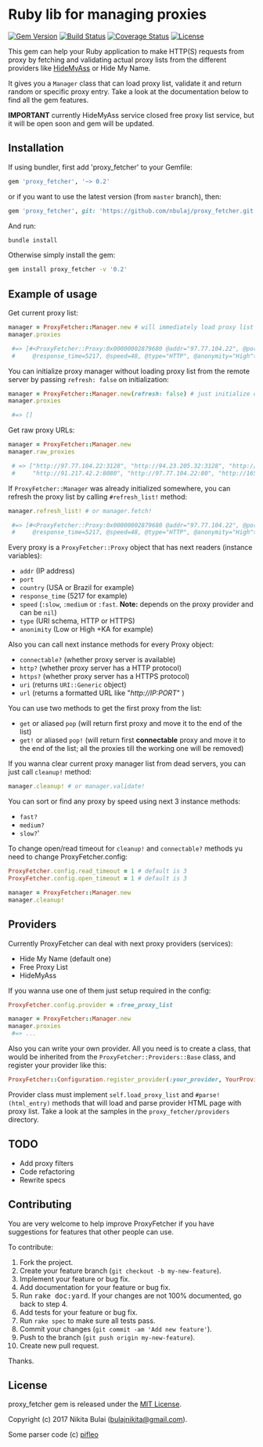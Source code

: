 # Ruby lib for managing proxies
[![Gem Version](https://badge.fury.io/rb/proxy_fetcher.svg)](http://badge.fury.io/rb/proxy_fetcher)
[![Build Status](https://travis-ci.org/nbulaj/proxy_fetcher.svg?branch=master)](https://travis-ci.org/nbulaj/proxy_fetcher)
[![Coverage Status](https://coveralls.io/repos/github/nbulaj/proxy_fetcher/badge.svg)](https://coveralls.io/github/nbulaj/proxy_fetcher)
[![License](http://img.shields.io/badge/license-MIT-brightgreen.svg)](#license)

This gem can help your Ruby application to make HTTP(S) requests from proxy by fetching and validating actual
proxy lists from the different providers like [HideMyAss](http://hidemyass.com/) or Hide My Name.

It gives you a `Manager` class that can load proxy list, validate it and return random or specific proxy entry. Take a look
at the documentation below to find all the gem features.

**IMPORTANT** currently HideMyAss service closed free proxy list service, but it will be open soon and gem will be updated.

## Installation

If using bundler, first add 'proxy_fetcher' to your Gemfile:

```ruby
gem 'proxy_fetcher', '~> 0.2'
```

or if you want to use the latest version (from `master` branch), then:

```ruby
gem 'proxy_fetcher', git: 'https://github.com/nbulaj/proxy_fetcher.git'
```

And run:

```sh
bundle install
```

Otherwise simply install the gem:

```sh
gem install proxy_fetcher -v '0.2'
```

## Example of usage

Get current proxy list:

```ruby
manager = ProxyFetcher::Manager.new # will immediately load proxy list from the server
manager.proxies

 #=> [#<ProxyFetcher::Proxy:0x00000002879680 @addr="97.77.104.22", @port=3128, @country="USA", 
 #     @response_time=5217, @speed=48, @type="HTTP", @anonymity="High">, ... ]
```

You can initialize proxy manager without loading proxy list from the remote server by passing `refresh: false` on initialization:

```ruby
manager = ProxyFetcher::Manager.new(refresh: false) # just initialize class instance
manager.proxies

 #=> []
```

Get raw proxy URLs:

```ruby
manager = ProxyFetcher::Manager.new
manager.raw_proxies

 # => ["http://97.77.104.22:3128", "http://94.23.205.32:3128", "http://209.79.65.140:8080",
 #     "http://91.217.42.2:8080", "http://97.77.104.22:80", "http://165.234.102.177:8080", ...]
```

If `ProxyFetcher::Manager` was already initialized somewhere, you can refresh the proxy list by calling `#refresh_list!` method:

```ruby
manager.refresh_list! # or manager.fetch!

 #=> [#<ProxyFetcher::Proxy:0x00000002879680 @addr="97.77.104.22", @port=3128, @country="USA", 
 #     @response_time=5217, @speed=48, @type="HTTP", @anonymity="High">, ... ]
```

Every proxy is a `ProxyFetcher::Proxy` object that has next readers (instance variables):

* `addr` (IP address)
* `port`
* `country` (USA or Brazil for example)
* `response_time` (5217 for example)
* `speed` (`:slow`, `:medium` or `:fast`. **Note:** depends on the proxy provider and can be `nil`)
* `type` (URI schema, HTTP or HTTPS)
* `anonimity` (Low or High +KA for example)

Also you can call next instance methods for every Proxy object:

* `connectable?` (whether proxy server is available)
* `http?` (whether proxy server has a HTTP protocol)
* `https?` (whether proxy server has a HTTPS protocol)
* `uri` (returns `URI::Generic` object)
* `url` (returns a formatted URL like "_http://IP:PORT_" )

You can use two methods to get the first proxy from the list:

* `get` or aliased `pop` (will return first proxy and move it to the end of the list)
* `get!` or aliased `pop!` (will return first **connectable** proxy and move it to the end of the list; all the proxies till the working one will be removed)

If you wanna clear current proxy manager list from dead servers, you can just call `cleanup!` method:

```ruby
manager.cleanup! # or manager.validate!
```

You can sort or find any proxy by speed using next 3 instance methods:

* `fast?`
* `medium?`
* `slow?`'

To change open/read timeout for `cleanup!` and `connectable?` methods yu need to change ProxyFetcher.config:

```ruby
ProxyFetcher.config.read_timeout = 1 # default is 3
ProxyFetcher.config.open_timeout = 1 # default is 3

manager = ProxyFetcher::Manager.new
manager.cleanup!
```

## Providers

Currently ProxyFetcher can deal with next proxy providers (services):

* Hide My Name (default one)
* Free Proxy List
* HideMyAss

If you wanna use one of them just setup required in the config:

```ruby
ProxyFetcher.config.provider = :free_proxy_list

manager = ProxyFetcher::Manager.new
manager.proxies
 #=> ...
```

Also you can write your own provider. All you need is to create a class, that would be inherited from the
`ProxyFetcher::Providers::Base` class, and register your provider like this:

```ruby
ProxyFetcher::Configuration.register_provider(:your_provider, YourProviderClass)
```

Provider class must implement `self.load_proxy_list` and `#parse!(html_entry)` methods that will load and parse
provider HTML page with proxy list. Take a look at the samples in the `proxy_fetcher/providers` directory.

## TODO

* Add proxy filters
* Code refactoring
* Rewrite specs

## Contributing

You are very welcome to help improve ProxyFetcher if you have suggestions for features that other people can use.

To contribute:

1. Fork the project.
2. Create your feature branch (`git checkout -b my-new-feature`).
3. Implement your feature or bug fix.
4. Add documentation for your feature or bug fix.
5. Run <tt>rake doc:yard</tt>. If your changes are not 100% documented, go back to step 4.
6. Add tests for your feature or bug fix.
7. Run `rake spec` to make sure all tests pass.
8. Commit your changes (`git commit -am 'Add new feature'`).
9. Push to the branch (`git push origin my-new-feature`).
10. Create new pull request.

Thanks.

## License

proxy_fetcher gem is released under the [MIT License](http://www.opensource.org/licenses/MIT).

Copyright (c) 2017 Nikita Bulai (bulajnikita@gmail.com).

Some parser code (c) [pifleo](https://gist.github.com/pifleo/3889803)
